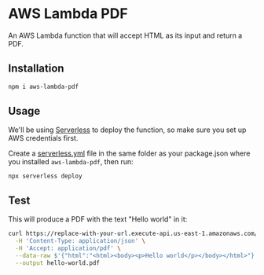 # AWS Lambda PDF

An AWS Lambda function that will accept HTML as its input and return a PDF.

## Installation

```sh
npm i aws-lambda-pdf
```

## Usage

We'll be using [Serverless](https://www.serverless.com/framework/docs/getting-started) to deploy the function, so make sure you set up AWS credentials first.

Create a [serverless.yml](example/serverless.yml) file in the same folder as your package.json where you installed `aws-lambda-pdf`, then run:

```
npx serverless deploy
```

## Test

This will produce a PDF with the text "Hello world" in it:

```sh
curl https://replace-with-your-url.execute-api.us-east-1.amazonaws.com/dev/pdf \
  -H 'Content-Type: application/json' \
  -H 'Accept: application/pdf' \
  --data-raw $'{"html":"<html><body><p>Hello world</p></body></html>"}' \
  --output hello-world.pdf
```
